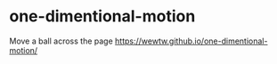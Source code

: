 # one-dimentional-motion
Move a ball across the page
https://wewtw.github.io/one-dimentional-motion/
